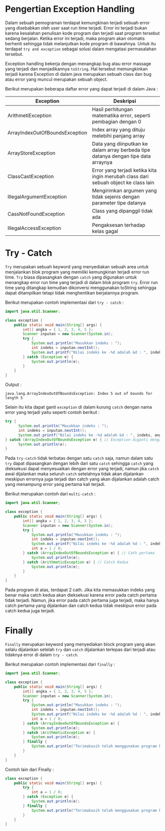 # Pengertian Exception Handling
Dalam sebuah pemograman terdapat kemungkinan terjadi sebuah error yang disebabkan oleh user saat run time terjadi. Error ini terjadi bukan karena kesalahan penulisan kode program dan terjadi saat program tersebut sedang berjalan. Ketika error ini terjadi, maka program akan otomatis berhenti sehingga tidak melanjutkan kode program di bawahnya. Untuk itu terdapat `try and exception` sebagai solusi dalam mengatasi permasalahan tersebut. 

Exception handling bekerja dengan menangkap bug atau error massage yang terjadi dan menjadikannya `toString`. Hal tersebut memungkinkan terjadi karena Exception di dalam java merupakan sebuah class dan bug atau error yang muncul merupakan sebuah object.

Berikut merupakan beberapa daftar error yang dapat terjadi di dalam Java : 

|Exception|Deskripsi|
|---------|---------|
|ArithmetiException|Hasil perhitungan matematika error, seperti pembagian dengan 0|
|ArrayIndexOutOfBoundsException|Index array yang dituju melebihi panjang array|
|ArrayStoreException|Data yang diinputkan ke dalam array berbeda tipe datanya dengan tipe data arraynya|
|ClassCastException|Error yang terjadi ketika kita ingin merubah class dari sebuah object ke class lain|
|IllegalArgumentException|Mengirimkan argumen yang tidak sejenis dengan parameter tipe datanya|
|CassNotFoundException|Class yang dipanggil tidak ada|
|IllegalAccessException|Pengaksesan terhadap kelas gagal|

# Try - Catch
`Try` merupakan sebuah keyword yang menyediakan sebuah area untuk menjalankan blok program yang memiliki kemungkinan terjadi error run time. `Try` biasa dipasangkan dengan `catch` yang digunakan untuk menangkap error run time yang terjadi di dalam blok program `try`. Error run time yang ditangkap kemudian dikonversi menggunakan toString sehingga dapat ditampilkan tetapi tidak menghentikan berjalannya program.

Berikut merupakan contoh implementasi dari `try - catch` : 
``````Java
import java.util.Scanner;

class exception {
    public static void main(String[] args) {
        int[] angka = { 1, 2, 3, 4, 5 };
        Scanner inputan = new Scanner(System.in);
        try {
            System.out.println("Masukkan indeks : ");
            int indeks = inputan.nextInt();
            System.out.printf("Nilai indeks ke -%d adalah &d : ", indeks, angka[indeks]);
        } catch (Exception e) {
            System.out.println(e);
        }
    }
}
``````
Output : 
`````
java.lang.ArrayIndexOutOfBoundsException: Index 5 out of bounds for length 5
`````

Selain itu kita dapat ganti `exception` di dalam kurung `catch` dengan nama error yang terjadi yaitu seperti contoh berikut : 
``````Java
try {
      System.out.println("Masukkan indeks : ");
      int indeks = inputan.nextInt();
      System.out.printf("Nilai indeks ke -%d adalah &d : ", indeks, angka[indeks]);
} catch (ArrayIndexOutOfBoundsException e) { // Exception diganti dengan ArrayIndexOutOfBoundsException ketika kita mengetahui error yang kemungkinan terjadi
      System.out.println(e);
}
``````
Pada `try-catch` tidak terbatas dengan satu `catch` saja, namun dalam satu `try` dapat dipasangkan dengan lebih dari satu `catch` sehingga `catch` yang dieksekusi dapat menyesuaikan dengan error yang terjadi, namun jika `catch` awal dijalankan maka seluruh `catch` setelahnya tidak akan dijalankan meskipun errornya juga terjadi dan catch yang akan dijalankan adalah catch yang menampung error yang pertama kali terjadi.

Berikut merupakan contoh dari `multi-catch` : 
``````Java
import java.util.Scanner;

class exception {
    public static void main(String[] args) {
        int[] angka = { 1, 2, 3, 4, 5 };
        Scanner inputan = new Scanner(System.in);
        try {
            System.out.println("Masukkan indeks : ");
            int indeks = inputan.nextInt();
            System.out.printf("Nilai indeks ke -%d adalah %d : ", indeks, angka[indeks]);
            int a = 1 / 0;
        } catch (ArrayIndexOutOfBoundsException e) { // Cath pertama
            System.out.println(e);
        } catch (ArithmeticException e) { // Catch Kedua
            System.out.println(e);
        }
    }
}
``````
Pada program di atas, terdapat 2 cath. Jika kita memasukkan indeks yang benar maka catch kedua akan dieksekusi karena error pada catch pertama tidak terjadi. Namun, jika error pada catch pertama juga terjadi, maka hanya catch pertama yang dijalankan dan catch kedua tidak meskipun error pada catch kedua juga terjadi.

# Finally 
`Finally` merupakan keyword yang menyediakan block program yang akan selalu dijalankan setelah `try` dan `catch` dijalankan terlepas dari terjadi atau tidaknya error di dalam `try - catch`. 

Berikut merupakan contoh implementasi dari `finally` : 
``````Java
import java.util.Scanner;

class exception {
    public static void main(String[] args) {
        int[] angka = { 1, 2, 3, 4, 5 };
        Scanner inputan = new Scanner(System.in);
        try {
            System.out.println("Masukkan indeks : ");
            int indeks = inputan.nextInt();
            System.out.printf("Nilai indeks ke -%d adalah %d : ", indeks, angka[indeks]);
            int a = 1 / 0;
        } catch (ArrayIndexOutOfBoundsException e) {
            System.out.println(e);
        } catch (ArithmeticException e) {
            System.out.println(e);
        } finally {
            System.out.println("Terimakasih telah menggunakan program kami"); // Akan dioutputkan ketika try - catch selesai dijalankan
        }
    }
}
``````
Contoh lain dari Finally : 
``````Java
class exception {
    public static void main(String[] args) {
        try {
            int a = 1 / 0;
        } catch (Exception e) {
            System.out.println(e);
        } finally {
            System.out.println("Terimakasih telah menggunakan program kami");
        }
    }
}
``````